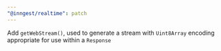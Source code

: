 ```yaml
---
"@inngest/realtime": patch
---
```


Add `getWebStream()`, used to generate a stream with `Uint8Array` encoding appropriate for use within a `Response`
